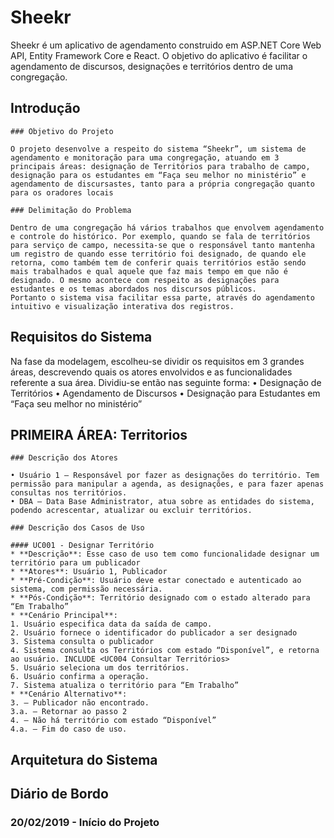 # Sheekr

Sheekr é um aplicativo de agendamento construido em ASP.NET Core Web API, Entity Framework Core e React. O objetivo do aplicativo é facilitar o agendamento de discursos, designações e territórios dentro de uma congregação.

## Introdução

    ### Objetivo do Projeto

    O projeto desenvolve a respeito do sistema “Sheekr”, um sistema de agendamento e monitoração para uma congregação, atuando em 3 principais áreas: designação de Territórios para trabalho de campo, designação para os estudantes em “Faça seu melhor no ministério” e agendamento de discursastes, tanto para a própria congregação quanto para os oradores locais

    ### Delimitação do Problema

    Dentro de uma congregação há vários trabalhos que envolvem agendamento e controle do histórico. Por exemplo, quando se fala de territórios para serviço de campo, necessita-se que o responsável tanto mantenha um registro de quando esse território foi designado, de quando ele retorna, como também tem de conferir quais territórios estão sendo mais trabalhados e qual aquele que faz mais tempo em que não é designado. O mesmo acontece com respeito as designações para estudantes e os temas abordados nos discursos públicos.
    Portanto o sistema visa facilitar essa parte, através do agendamento intuitivo e visualização interativa dos registros.

## Requisitos do Sistema

Na fase da modelagem, escolheu-se dividir os requisitos em 3 grandes áreas, descrevendo quais os atores envolvidos e as funcionalidades referente a sua área. Dividiu-se então nas seguinte forma:
• Designação de Territórios
• Agendamento de Discursos
• Designação para Estudantes em “Faça seu melhor no ministério”

## PRIMEIRA ÁREA: Territorios

    ### Descrição dos Atores

    • Usuário 1 – Responsável por fazer as designações do território. Tem permissão para manipular a agenda, as designações, e para fazer apenas consultas nos territórios.
    • DBA – Data Base Administrator, atua sobre as entidades do sistema, podendo acrescentar, atualizar ou excluir territórios.

    ### Descrição dos Casos de Uso

    #### UC001 - Designar Território
    * **Descrição**: Esse caso de uso tem como funcionalidade designar um território para um publicador
    * **Atores**: Usuário 1, Publicador
    * **Pré-Condição**: Usuário deve estar conectado e autenticado ao sistema, com permissão necessária.
    * **Pós-Condição**: Território designado com o estado alterado para “Em Trabalho”
    * **Cenário Principal**:
    1. Usuário especifica data da saída de campo.
    2. Usuário fornece o identificador do publicador a ser designado
    3. Sistema consulta o publicador
    4. Sistema consulta os Territórios com estado “Disponível”, e retorna ao usuário. INCLUDE <UC004 Consultar Territórios>
    5. Usuário seleciona um dos territórios.
    6. Usuário confirma a operação.
    7. Sistema atualiza o território para “Em Trabalho”
    * **Cenário Alternativo**:
    3. – Publicador não encontrado.
    3.a. – Retornar ao passo 2
    4. – Não há território com estado “Disponível”
    4.a. – Fim do caso de uso.

## Arquitetura do Sistema

## Diário de Bordo

### 20/02/2019 - Início do Projeto
